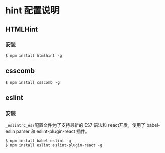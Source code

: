 # hint 配置说明

## HTMLHint

### 安装

```
$ npm install htmlhint -g
```

## csscomb

```
$ npm install csscomb -g
```

## eslint

### 安装

`_eslintrc_es7`配置文件为了支持最新的 ES7 语法和 react开发，使用了 babel-eslin parser 和 eslint-plugin-react 插件。

```
$ npm install babel-eslint -g
$ npm install eslint eslint-plugin-react -g
```